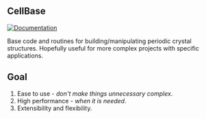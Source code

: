 ## CellBase

[![Documentation](https://img.shields.io/badge/docs-master-blue.svg)](https://zhubonan.github.io/CellBase)

Base code and routines for building/manipulating periodic crystal structures.
Hopefully useful for more complex projects with specific applications.


## Goal

1. Ease to use - *don't make things unnecessary complex*. 
2. High performance - *when it is needed*.
3. Extensibility and flexibility.

